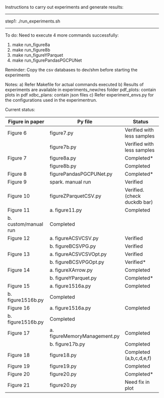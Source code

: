 Instructions to carry out experiments and generate results:
**********************************************************
step1: ./run_experiments.sh     

----------------------------------------------------------

To do:
Need to execute 4 more commands successfully:
1) make run_figure8a
2) make run_figure8b
3) make run_figureYParquet
4) make run_figurePandasPGCPUNet

Reminder: 
Copy the csv databases to dev/shm before starting the experiments

Notes: 
a) Refer Makefile for actual commands executed
b) Results of experiments are available in experiments_new/res folder
pdf_plots: contain plots in pdf
xdbc_plans: contain json files
c) Refer experiment_envs.py for the configurations used in the experimentrun.

Current status:

Figure in paper   |      Py file                    | Status
----------------- | --------------------------------| ----------------------
Figure 6          |figure7.py                       | Verified with less samples
                  |figure7b.py                      | Verified with less samples
Figure 7          |figure8a.py                      | Completed*
                  |figure8b.py                      | Completed
Figure 8          |figurePandasPGCPUNet.py          | Completed*
Figure 9          |spark. manual run                | Verified
Figure 10         |figureZParquetCSV.py             | Verified. (check duckdb bar)
Figure 11         | a. figure11.py                  | Completed
                    b. custom/manual run            | Completed
Figure 12         | a. figureACSVCSV.py             | Verified 
                  | b. figureBCSVPG.py              | Verified
Figure 13         | a. figureACSVCSVOpt.py          | Verified 
                  | b. figureBCSVPGOpt.py           | Verified* 
Figure 14         | a. figureXArrow.py              | Completed
                  | b. figureYParquet.py            | Completed*
Figure 15         | a. figure1516a.py               | Completed
                    b. figure1516b.py               | Completed
Figure 16         | a. figure1516a.py               | Completed
                    b. figure1516b.py               | Completed
Figure 17         | a. figureMemoryManagement.py    | Completed 
                  | b. figure17b.py                 | Completed 
Figure 18         | figure18.py                     | Completed (a,b,c,d,e,f)
Figure 19         | figure19.py                     | Completed
Figure 20         | figure20.py                     | Completed*
Figure 21         | figure20.py                     | Need fix in plot
